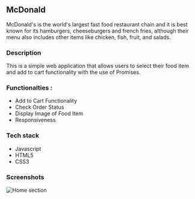 ## McDonald
McDonald's is the world's largest fast food restaurant chain and it is best known for its hamburgers, cheeseburgers and french fries, although their menu also includes other items like chicken, fish, fruit, and salads.

### Description
This is a simple web application that allows users to select their food item and add to cart functionality with the use of Promises.

### Functionalties :
  * Add to Cart Functionality
  * Check Order Status
  * Display Image of Food Item
  * Responsiveness

### Tech stack
  * Javascript
  * HTML5
  * CSS3

### Screenshots
![Home section](https://i.ibb.co/9TK7pJj/Screenshot-35.png)
